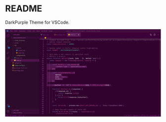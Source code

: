 # README
DarkPurple Theme for VSCode.

![](https://github.com/bakrimoharram/darkpurple-theme/raw/master/assets/preview.jpeg)
